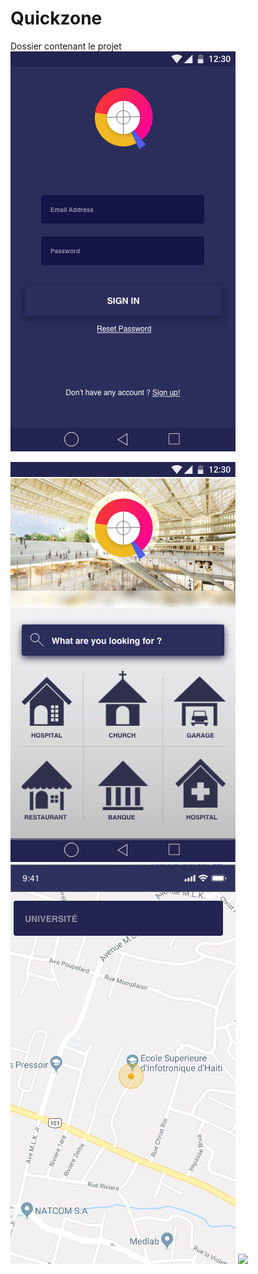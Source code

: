 # Quickzone
Dossier contenant le projet
<img src="LoginScreen.jpg"/>

<img src="MenuScreen.jpg"/>


<img src="MapScreen.jpg"/>


<img src="Directions"/>

